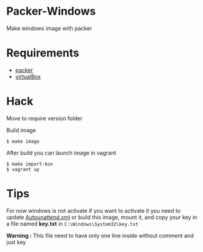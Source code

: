 # Packer-Windows
Make windows image with packer

# Requirements

- [packer](https://github.com/hashicorp/packer)
- [virtualBox](https://www.virtualbox.org/)

# Hack

Move to require version folder

Build image

```
$ make image
```

After build you can launch image in vagrant

```
$ make import-box
$ vagrant up
```

# Tips

For now windows is not activate if you want to activate it you need to update
[Autounattend.xml](/answer_files/2012_r2/Autounattend.xml#L68) or build this image,
mount it, and copy your key in a file named **key.txt** in `C:\Windows\System32\key.txt`

**Warning :** This file need to have only one line inside without comment and just key
